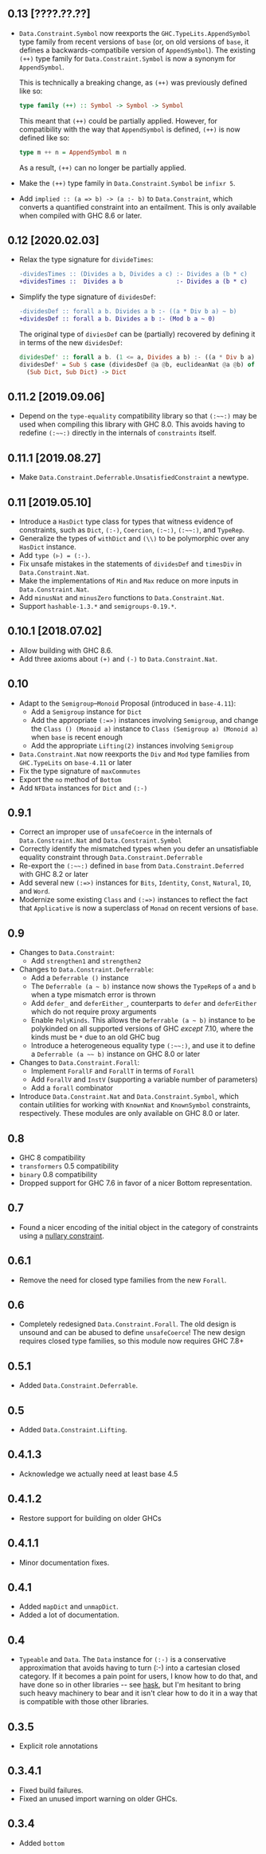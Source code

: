 0.13 [????.??.??]
-----------------
* `Data.Constraint.Symbol` now reexports the `GHC.TypeLits.AppendSymbol` type
  family from recent versions of `base` (or, on old versions of `base`, it
  defines a backwards-compatibile version of `AppendSymbol`). The existing
  `(++)` type family for `Data.Constraint.Symbol` is now a synonym for
  `AppendSymbol`.

  This is technically a breaking change, as `(++)` was previously defined like
  so:

  ```hs
  type family (++) :: Symbol -> Symbol -> Symbol
  ```

  This meant that `(++)` could be partially applied. However, for compatibility
  with the way that `AppendSymbol` is defined, `(++)` is now defined like so:

  ```hs
  type m ++ n = AppendSymbol m n
  ```

  As a result, `(++)` can no longer be partially applied.
* Make the `(++)` type family in `Data.Constraint.Symbol` be `infixr 5`.
* Add `implied :: (a => b) -> (a :- b)` to `Data.Constraint`, which converts
  a quantified constraint into an entailment. This is only available when
  compiled with GHC 8.6 or later.

0.12 [2020.02.03]
-----------------
* Relax the type signature for `divideTimes`:

  ```diff
  -dividesTimes :: (Divides a b, Divides a c) :- Divides a (b * c)
  +dividesTimes ::  Divides a b               :- Divides a (b * c)
  ```

* Simplify the type signature of `dividesDef`:

  ```diff
  -dividesDef :: forall a b. Divides a b :- ((a * Div b a) ~ b)
  +dividesDef :: forall a b. Divides a b :- (Mod b a ~ 0)
  ```

  The original type of `diviesDef` can be (partially) recovered by defining
  it in terms of the new `dividesDef`:

  ```hs
  dividesDef' :: forall a b. (1 <= a, Divides a b) :- ((a * Div b a) ~ b)
  dividesDef' = Sub $ case (dividesDef @a @b, euclideanNat @a @b) of
    (Sub Dict, Sub Dict) -> Dict
  ```

0.11.2 [2019.09.06]
-------------------
* Depend on the `type-equality` compatibility library so that `(:~~:)` may be
  used when compiling this library with GHC 8.0. This avoids having to redefine
  `(:~~:)` directly in the internals of `constraints` itself.

0.11.1 [2019.08.27]
-------------------
* Make `Data.Constraint.Deferrable.UnsatisfiedConstraint` a newtype.

0.11 [2019.05.10]
-----------------
* Introduce a `HasDict` type class for types that witness evidence of
  constraints, such as `Dict`, `(:-)`, `Coercion`, `(:~:)`, `(:~~:)`, and
  `TypeRep`.
* Generalize the types of `withDict` and `(\\)` to be polymorphic over
  any `HasDict` instance.
* Add `type (⊢) = (:-)`.
* Fix unsafe mistakes in the statements of `dividesDef` and `timesDiv` in
  `Data.Constraint.Nat`.
* Make the implementations of `Min` and `Max` reduce on more inputs in
  `Data.Constraint.Nat`.
* Add `minusNat` and `minusZero` functions to `Data.Constraint.Nat`.
* Support `hashable-1.3.*` and `semigroups-0.19.*`.

0.10.1 [2018.07.02]
-------------------
* Allow building with GHC 8.6.
* Add three axioms about `(+)` and `(-)` to `Data.Constraint.Nat`.

0.10
----
* Adapt to the `Semigroup`–`Monoid` Proposal (introduced in `base-4.11`):
  * Add a `Semigroup` instance for `Dict`
  * Add the appropriate `(:=>)` instances involving `Semigroup`, and change the
    `Class () (Monoid a)` instance to `Class (Semigroup a) (Monoid a)` when
    `base` is recent enough
  * Add the appropriate `Lifting(2)` instances involving `Semigroup`
* `Data.Constraint.Nat` now reexports the `Div` and `Mod` type families from
  `GHC.TypeLits` on `base-4.11` or later
* Fix the type signature of `maxCommutes`
* Export the `no` method of `Bottom`
* Add `NFData` instances for `Dict` and `(:-)`

0.9.1
-----
* Correct an improper use of `unsafeCoerce` in the internals of
  `Data.Constraint.Nat` and `Data.Constraint.Symbol`
* Correctly identify the mismatched types when you defer an unsatisfiable
  equality constraint through `Data.Constraint.Deferrable`
* Re-export the `(:~~:)` defined in `base` from `Data.Constraint.Deferred` with
  GHC 8.2 or later
* Add several new `(:=>)` instances for `Bits`, `Identity`, `Const`, `Natural`,
  `IO`, and `Word`.
* Modernize some existing `Class` and `(:=>)` instances to reflect the fact
  that `Applicative` is now a superclass of `Monad` on recent versions of
  `base`.

0.9
---
* Changes to `Data.Constraint`:
  * Add `strengthen1` and `strengthen2`
* Changes to `Data.Constraint.Deferrable`:
  * Add a `Deferrable ()` instance
  * The `Deferrable (a ~ b)` instance now shows the `TypeRep`s of `a` and `b`
    when a type mismatch error is thrown
  * Add `defer_` and `deferEither_`, counterparts to `defer` and `deferEither`
    which do not require proxy arguments
  * Enable `PolyKinds`. This allows the `Deferrable (a ~ b)` instance to be
    polykinded on all supported versions of GHC _except_ 7.10, where the kinds
    must be `*` due to an old GHC bug
  * Introduce a heterogeneous equality type `(:~~:)`, and use it to define a
    `Deferrable (a ~~ b)` instance on GHC 8.0 or later
* Changes to `Data.Constraint.Forall`:
  * Implement `ForallF` and `ForallT` in terms of `Forall`
  * Add `ForallV` and `InstV` (supporting a variable number of parameters)
  * Add a `forall` combinator
* Introduce `Data.Constraint.Nat` and `Data.Constraint.Symbol`, which contain
  utilities for working with `KnownNat` and `KnownSymbol` constraints,
  respectively. These modules are only available on GHC 8.0 or later.

0.8
-----
* GHC 8 compatibility
* `transformers` 0.5 compatibility
* `binary` 0.8 compatibility
* Dropped support for GHC 7.6 in favor of a nicer Bottom representation.

0.7
---
* Found a nicer encoding of the initial object in the category of constraints using a [nullary constraint](https://ghc.haskell.org/trac/ghc/ticket/7642).

0.6.1
-----
* Remove the need for closed type families from the new `Forall`.

0.6
---
* Completely redesigned `Data.Constraint.Forall`. The old design is unsound and can be abused to define `unsafeCoerce`!
  The new design requires closed type families, so this module now requires GHC 7.8+

0.5.1
-----
* Added `Data.Constraint.Deferrable`.

0.5
-----
* Added `Data.Constraint.Lifting`.

0.4.1.3
-------
* Acknowledge we actually need at least base 4.5

0.4.1.2
-------
* Restore support for building on older GHCs

0.4.1.1
-------
* Minor documentation fixes.

0.4.1
-----
* Added `mapDict` and `unmapDict`.
* Added a lot of documentation.

0.4
---
* `Typeable` and `Data`. The `Data` instance for `(:-)` is a conservative approximation that avoids having to turn (:-) into a cartesian closed category.
  If it becomes a pain point for users, I know how to do that, and have done so in other libraries -- see [hask](http://github.com/ekmett/hask), but I'm hesitant to bring such heavy machinery to bear and it isn't clear how to do it in a way that is compatible with those other libraries.

0.3.5
-----
* Explicit role annotations

0.3.4.1
-------
* Fixed build failures.
* Fixed an unused import warning on older GHCs.

0.3.4
-----
* Added `bottom`
